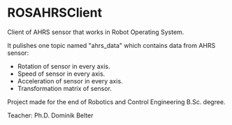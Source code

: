 ROSAHRSClient
=============

Client of AHRS sensor that works in Robot Operating System.

It pulishes one topic named "ahrs_data" which contains data from AHRS sensor:

- Rotation of sensor in every axis.
- Speed of sensor in every axis.
- Acceleration of sensor in every axis.
- Transformation matrix of sensor.

Project made for the end of Robotics and Control Engineering B.Sc. degree. 

Teacher: Ph.D. Dominik Belter
